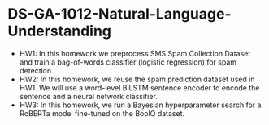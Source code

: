 # DS-GA-1012-Natural-Language-Understanding

- HW1: In this homework we preprocess SMS Spam Collection Dataset and train a bag-of-words classifier (logistic regression) for spam detection. 
- HW2: In this homework, we reuse the spam prediction dataset used in HW1. We will use a word-level BiLSTM sentence encoder to encode the sentence and a neural network classifier.
- HW3: In this homework, we run a Bayesian hyperparameter search for a RoBERTa model fine-tuned on the BoolQ dataset. 
